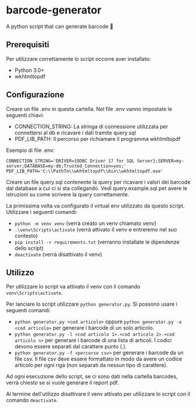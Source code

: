 # barcode-generator
A python script that can generate barcode 🐍

## Prerequisiti
Per utilizzare correttamente lo script occorre aver installato:
- Python 3.0+
- wkhtmltopdf

## Configurazione
Creare un file .env in questa cartella. Nel file .env vanno impostate le seguenti chiavi:
- CONNECTION_STRING: La stringa di connessione utilizzata per connettersi al db e ricavare i dati tramite query.sql
- PDF_LIB_PATH: Il percorso per richiamare il programma wkhtmltopdf

Esempio di file .env:
```
CONNECTION_STRING='DRIVER={ODBC Driver 17 for SQL Server};SERVER=my-server;DATABASE=my-db;Trusted_Connection=yes;'
PDF_LIB_PATH='C:\\PathTo\\wkhtmltopdf\\bin\\wkhtmltopdf.exe'
```

Creare un file query.sql contenente la query per ricavare i valori dei barcode dal database a cui ci si sta collegando. Vedi query.example.sql per avere le istruzioni su come scrivere la query correttamente.

La primissima volta va configurato il virtual env utilizzato da questo script.
Utilizzare i seguenti comandi:
- ```python -m venv venv``` (verrà creato un venv chiamato venv)
- ```.\venv\Scripts\activate``` (verrà attivato il venv e entreremo nel suo contesto)
- ```pip install -r requirements.txt``` (verranno installate le dipendenze dello script)
- ```deactivate``` (verrà disattivato il venv)

## Utilizzo
Per utilizzare lo script va attivato il venv con il comando ```venv\Scripts\activate```.

Per lanciare lo script utilizzare ```python generator.py```. Si possono usare i seguenti comandi:
- ```python generator.py <cod articolo>``` oppure ```python generator.py -a <cod articolo>``` per generare i barcode di un solo articolo.
- ```python generator.py -l <cod articolo 1>.<cod articolo 2>.<cod articolo n>``` per generare i barcode di una lista di articoli. I codici devono essere separati dal carattere punto (.).
- ```python generator.py -f <percorso csv>``` per generare i barcode da un file csv. Il file csv deve essere formattato in modo da avere un codice articolo per ogni riga (non separati da nessun tipo di carattere).

Ad ogni esecuzione dello script, se ci sono dati nella cartella barcodes, verrà chiesto se si vuole generare il report pdf.

Al termine dell'utilizzo disattivare il venv attivato per utilizzare lo script con il comando ```deactivate```.
